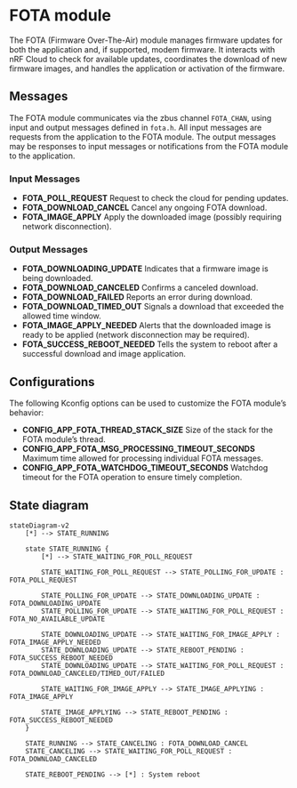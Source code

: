 # FOTA module

The FOTA (Firmware Over-The-Air) module manages firmware updates for both the application and, if supported, modem firmware. It interacts with nRF Cloud to check for available updates, coordinates the download of new firmware images, and handles the application or activation of the firmware.

## Messages

The FOTA module communicates via the zbus channel `FOTA_CHAN`, using input and output messages defined in `fota.h`.
All input messages are requests from the application to the FOTA module. The output messages may be responses to input messages or notifications from the FOTA module to the application.

### Input Messages

- **FOTA_POLL_REQUEST**
  Request to check the cloud for pending updates.
- **FOTA_DOWNLOAD_CANCEL**
  Cancel any ongoing FOTA download.
- **FOTA_IMAGE_APPLY**
  Apply the downloaded image (possibly requiring network disconnection).

### Output Messages

- **FOTA_DOWNLOADING_UPDATE**
  Indicates that a firmware image is being downloaded.
- **FOTA_DOWNLOAD_CANCELED**
  Confirms a canceled download.
- **FOTA_DOWNLOAD_FAILED**
  Reports an error during download.
- **FOTA_DOWNLOAD_TIMED_OUT**
  Signals a download that exceeded the allowed time window.
- **FOTA_IMAGE_APPLY_NEEDED**
  Alerts that the downloaded image is ready to be applied (network disconnection may be required).
- **FOTA_SUCCESS_REBOOT_NEEDED**
  Tells the system to reboot after a successful download and image application.

## Configurations

The following Kconfig options can be used to customize the FOTA module’s behavior:

- **CONFIG_APP_FOTA_THREAD_STACK_SIZE**
  Size of the stack for the FOTA module’s thread.
- **CONFIG_APP_FOTA_MSG_PROCESSING_TIMEOUT_SECONDS**
  Maximum time allowed for processing individual FOTA messages.
- **CONFIG_APP_FOTA_WATCHDOG_TIMEOUT_SECONDS**
  Watchdog timeout for the FOTA operation to ensure timely completion.

## State diagram
```mermaid
stateDiagram-v2
    [*] --> STATE_RUNNING

    state STATE_RUNNING {
        [*] --> STATE_WAITING_FOR_POLL_REQUEST

        STATE_WAITING_FOR_POLL_REQUEST --> STATE_POLLING_FOR_UPDATE : FOTA_POLL_REQUEST

        STATE_POLLING_FOR_UPDATE --> STATE_DOWNLOADING_UPDATE : FOTA_DOWNLOADING_UPDATE
        STATE_POLLING_FOR_UPDATE --> STATE_WAITING_FOR_POLL_REQUEST : FOTA_NO_AVAILABLE_UPDATE

        STATE_DOWNLOADING_UPDATE --> STATE_WAITING_FOR_IMAGE_APPLY : FOTA_IMAGE_APPLY_NEEDED
        STATE_DOWNLOADING_UPDATE --> STATE_REBOOT_PENDING : FOTA_SUCCESS_REBOOT_NEEDED
        STATE_DOWNLOADING_UPDATE --> STATE_WAITING_FOR_POLL_REQUEST : FOTA_DOWNLOAD_CANCELED/TIMED_OUT/FAILED

        STATE_WAITING_FOR_IMAGE_APPLY --> STATE_IMAGE_APPLYING : FOTA_IMAGE_APPLY

        STATE_IMAGE_APPLYING --> STATE_REBOOT_PENDING : FOTA_SUCCESS_REBOOT_NEEDED
    }

    STATE_RUNNING --> STATE_CANCELING : FOTA_DOWNLOAD_CANCEL
    STATE_CANCELING --> STATE_WAITING_FOR_POLL_REQUEST : FOTA_DOWNLOAD_CANCELED

    STATE_REBOOT_PENDING --> [*] : System reboot
```
